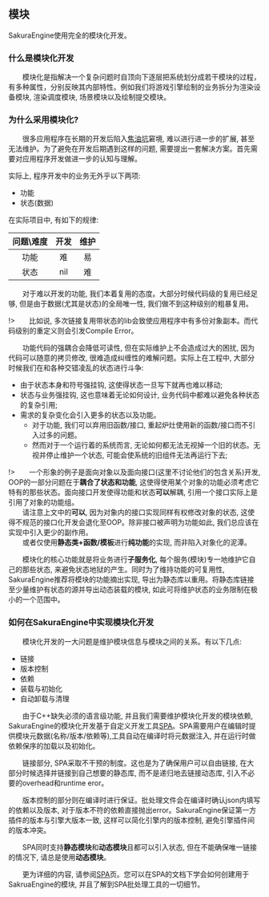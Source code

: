 <!--
 * @Author: your name
 * @Date: 2020-03-04 07:52:42
 * @LastEditTime: 2020-03-04 11:58:39
 * @LastEditors: Please set LastEditors
 * @Description: In User Settings Edit
 * @FilePath: \docs\Modules\README.md
 -->
## 模块
SakuraEngine使用完全的模块化开发。

### 什么是模块化开发
&emsp;&emsp;模块化是指解决一个复杂问题时自顶向下逐层把系统划分成若干模块的过程，有多种属性，分别反映其内部特性。例如我们将游戏引擎绘制的业务拆分为渲染设备模块, 渲染调度模块, 场景模块以及绘制提交模块。 

### 为什么采用模块化?
&emsp;&emsp;很多应用程序在长期的开发后陷入[焦油坑](https://zh.wikipedia.org/wiki/%E4%BA%BA%E6%9C%88%E7%A5%9E%E8%AF%9D#%E7%84%A6%E6%B2%B9%E5%9D%91)窘境, 难以进行进一步的扩展, 甚至无法维护。为了避免在开发后期遇到这样的问题, 需要提出一套解决方案。首先需要对应用程序开发做进一步的认知与理解。

实际上, 程序开发中的业务无外乎以下两项:
- 功能
- 状态(数据)

在实际项目中, 有如下的规律:

|问题\难度|开发|维护|
|:--:|:--:|:--:|
|功能|难|易|
|状态|nil|难|

&emsp;&emsp;对于难以开发的功能, 我们本着复用的态度。大部分时候代码级的复用已经足够, 但是由于数据(尤其是状态)的全局唯一性, 我们做不到这种级别的粗暴复用。

!>&emsp;&emsp;比如说, 多次链接复用带状态的lib会致使应用程序中有多份对象副本。而代码级别的重定义则会引发Compile Error。

&emsp;&emsp;功能代码的强耦合会降低可读性, 但在实际维护上不会造成过大的困扰, 因为代码可以随意的拷贝修改, 很难造成纠缠性的难解问题。实际上在工程中, 大部分时候我们在和各种交错凌乱的状态进行斗争:
- 由于状态本身和符号强挂钩, 这使得状态一旦写下就再也难以移动;
- 状态与业务强挂钩, 这也意味着无论如何设计, 业务代码中都难以避免各种状态的复杂引用;
- 需求的复杂变化会引入更多的状态以及功能。
  - 对于功能, 我们可以弃用旧函数/接口, 重起炉灶使用新的函数/接口而不引入过多的问题。
  - 然而对于一个运行着的系统而言, 无论如何都无法无视掉一个旧的状态。无视并停止维护一个状态, 可能会使系统的旧组件无法再运行下去;
  
!>&emsp;&emsp;一个形象的例子是面向对象以及面向接口(这里不讨论他们的包含关系)开发, OOP的一部分问题在于**耦合了状态和功能**, 这使得使用某个对象的功能必须考虑它特有的那些状态。面向接口开发使得功能和状态**可以**解耦, 引用一个接口实际上是引用了对象的功能组。 
</br>&emsp;&emsp;请注意上文中的**可以**, 因为对象内的接口实现同样有权修改对象的状态, 这使得不规范的接口化开发会退化至OOP。除非接口被声明为功能如此, 我们总应该在实现中引入更少的副作用。</br>&emsp;&emsp;或者仅使用**静态类+函数/模板**进行**纯功能**的实现, 而非陷入对象化的泥潭。

&emsp;&emsp;模块化的核心功能就是将业务进行**子服务化**, 每个服务(模块)专一地维护它自己的那些状态, 来避免状态地狱的产生。同时为了维持功能的可复用性, SakuraEngine推荐将模块的功能摘出实现, 导出为静态库以重用。将静态库链接至少量维护有状态的源并导出动态装载的模块, 如此可将维护状态的业务限制在极小的一个范围中。

### 如何在SakuraEngine中实现模块化开发
&emsp;&emsp;模块化开发的一大问题是维护模块信息与模块之间的关系。有以下几点:
- 链接
- 版本控制
- 依赖
- 装载与初始化
- 自动卸载与清理

&emsp;&emsp;由于C++缺失必须的语言级功能, 并且我们需要维护模块化开发的模块依赖, SakuraEngine的模块化开发基于自定义开发工具[SPA](/DevTools/SPA/SakuraPackageAdminister.md)。SPA需要用户在编辑时提供模块元数据(名称/版本/依赖等),工具自动在编译时将元数据注入, 并在运行时做依赖保序的加载以及初始化。

&emsp;&emsp;链接部分, SPA采取不干预的制度。这也是为了确保用户可以自由链接, 在大部分时候选择并链接到自己想要的静态库, 而不是递归地去链接动态库, 引入不必要的overhead和runtime eror。

&emsp;&emsp;版本控制的部分则在编译时进行保证。批处理文件会在编译时确认json内填写的依赖以及版本, 对于版本不符的依赖直接抛出error。SakuraEngine保证第一方插件的版本与引擎大版本一致, 这样可以简化引擎内的版本控制, 避免引擎插件间的版本冲突。

&emsp;&emsp;SPA同时支持**静态模块**和**动态模块**且都可以引入状态, 但在不能确保唯一链接的情况下, 请总是使用**动态模块**。

&emsp;&emsp;更为详细的内容, 请参阅[SPA](/DevTools/SPA/SakuraPackageAdminister.md)页。您可以在SPA的文档下学会如何创建用于SakruaEngine的模块, 并且了解到SPA批处理工具的一切细节。